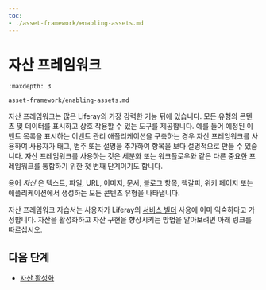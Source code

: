 ```yaml
---
toc:
- ./asset-framework/enabling-assets.md
---
```

# 자산 프레임워크

```{toctree}
:maxdepth: 3

asset-framework/enabling-assets.md
```

자산 프레임워크는 많은 Liferay의 가장 강력한 기능 뒤에 있습니다. 모든 유형의 콘텐츠 및 데이터를 표시하고 상호 작용할 수 있는 도구를 제공합니다. 예를 들어 예정된 이벤트 목록을 표시하는 이벤트 관리 애플리케이션을 구축하는 경우 자산 프레임워크를 사용하여 사용자가 태그, 범주 또는 설명을 추가하여 항목을 보다 설명적으로 만들 수 있습니다. 자산 프레임워크를 사용하는 것은 세분화 또는 워크플로우와 같은 다른 중요한 프레임워크를 통합하기 위한 첫 번째 단계이기도 합니다.

용어 *자산* 은 텍스트, 파일, URL, 이미지, 문서, 블로그 항목, 책갈피, 위키 페이지 또는 애플리케이션에서 생성하는 모든 콘텐츠 유형을 나타냅니다.

자산 프레임워크 자습서는 사용자가 Liferay의 [서비스 빌더](./service-builder.md) 사용에 이미 익숙하다고 가정합니다. 자산을 활성화하고 자산 구현을 향상시키는 방법을 알아보려면 아래 링크를 따르십시오.

## 다음 단계

- [자산 활성화](./asset-framework/enabling-assets.md)
